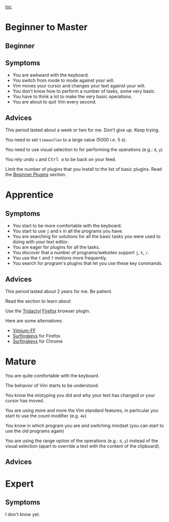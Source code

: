 [toc](..)

# Beginner to Master

## Beginner

## Symptoms

- You are awkward with the keyboard.
- You switch from mode to mode against your will.
- Vim moves your cursor and changes your text against your will.
- You don't know how to perform a number of tasks, some very basic.
- You have to think a lot to make the very basic operations.
- You are about to quit Vim every second.


## Advices

This period lasted about a week or two for me.
Don't give up. Keep trying.

You need to set `timeoutlen` to a large value (5000 i.e. 5 s).

You need to use visual selection to for performing the operations (e.g.: `d`, `y`)

You rely undo `u` and <kbd>Ctrl o</kbd> to be back on your feed.

Limit the number of plugins that you install to the list of basic plugins.
Read the [Beginner Plugins](beginnerplugins.md) section.


# Apprentice

## Symptoms

- You start to be more comfortable with the keyboard.
- You start to use `j` and `k` in all the programs you have.
- You are searching for solutions for all the basic tasks you were used to doing with your text editor.
- You are eager for plugins for all the tasks.
- You discover that a number of programs/websites support `j`, `k`, `/`.
- You use the `t` and `f` motions more frequently.
- You search for program's plugins that let you use these key commands.


## Advices

This period lasted about 2 years for me.
Be patient.

Read the []() section to learn about

Use the [Tridactyl](https://addons.mozilla.org/en-GB/firefox/addon/tridactyl-vim/) [Firefox](https://www.mozilla.org/) browser plugin.

Here are some alternatives:

- [Vimium-FF](https://addons.mozilla.org/en-GB/firefox/addon/vimium-ff/)
- [Surfingkeys](https://addons.mozilla.org/en-GB/firefox/addon/surfingkeys_ff/) for Firefox
- [Surfingkeys](https://chromewebstore.google.com/detail/surfingkeys/gfbliohnnapiefjpjlpjnehglfpaknnc?hl=en) for Chrome


# Mature

You are quite comfortable with the keyboard.

The behavior of Vim starts to be understood.

You know the mistyping you did and why your text has changed or your cursor has moved.

You are using more and more the Vim standard features, in particular you start to use the count modifier (e.g. `4e`)

You know in which program you are and switching mindset (you can start to use the old programs again)

You are using the range option of the operations (e.g.: `d`, `y`) instead of the visual selection (apart to override a
text with the content of the clipboard).


## Advices


# Expert

## Symptoms

I don't know yet.


<!-- vim: set tw=120 : -->
